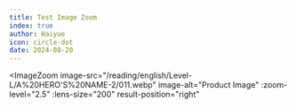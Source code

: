 ```yaml
---
title: Test Image Zoom
index: true
author: Haiyue
icon: circle-dot
date: 2024-08-20
---
```


<script setup lang="js">
import ImageZoom from "@ImageZoom";
</script>


<ImageZoom
      image-src="/reading/english/Level-L/A%20HERO'S%20NAME-2/011.webp"
      image-alt="Product Image"
      :zoom-level="2.5"
      :lens-size="200"
      result-position="right"
>
</ImageZoom>